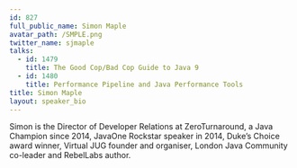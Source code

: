 ```yaml
---
id: 827
full_public_name: Simon Maple
avatar_path: /SMPLE.png
twitter_name: sjmaple
talks:
  - id: 1479
    title: The Good Cop/Bad Cop Guide to Java 9
  - id: 1480
    title: Performance Pipeline and Java Performance Tools
title: Simon Maple
layout: speaker_bio
---
```



Simon is the Director of Developer Relations at ZeroTurnaround, a Java Champion since 2014, JavaOne Rockstar speaker in 2014, Duke’s Choice award winner, Virtual JUG founder and organiser, London Java Community co-leader and RebelLabs author.